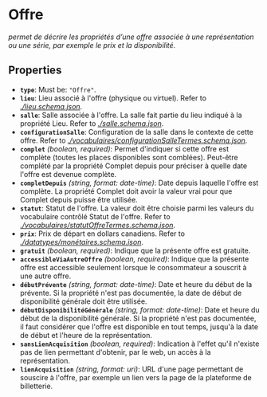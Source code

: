 # Offre

*permet de décrire les propriétés d’une offre associée à une représentation ou une série, par exemple le prix et la disponibilité.*

## Properties

- <a id="properties/type"></a>**`type`**: Must be: `"Offre"`.
- <a id="properties/lieu"></a>**`lieu`**: Lieu associé à l'offre (physique ou virtuel). Refer to *[./lieu.schema.json](#lieu.schema.json)*.
- <a id="properties/salle"></a>**`salle`**: Salle associée à l'offre. La salle fait partie du lieu indiqué à la propriété Lieu. Refer to *[./salle.schema.json](#salle.schema.json)*.
- <a id="properties/configurationSalle"></a>**`configurationSalle`**: Configuration de la salle dans le contexte de cette offre. Refer to *[./vocabulaires/configurationSalleTermes.schema.json](#vocabulaires/configurationSalleTermes.schema.json)*.
- <a id="properties/complet"></a>**`complet`** *(boolean, required)*: Permet d'indiquer si cette offre est complète (toutes les places disponibles sont comblées). Peut-être complété par la propriété Complet depuis pour préciser à quelle date l'offre est devenue complète.
- <a id="properties/completDepuis"></a>**`completDepuis`** *(string, format: date-time)*: Date depuis laquelle l'offre est complète. La propriété Complet doit avoir la valeur vrai pour que Complet depuis puisse être utilisée.
- <a id="properties/statut"></a>**`statut`**: Statut de l'offre. La valeur doit être choisie parmi les valeurs du vocabulaire contrôlé Statut de l'offre. Refer to *[./vocabulaires/statutOffreTermes.schema.json](#vocabulaires/statutOffreTermes.schema.json)*.
- <a id="properties/prix"></a>**`prix`**: Prix de départ en dollars canadiens. Refer to *[./datatypes/monétaires.schema.json](#datatypes/mon%C3%A9taires.schema.json)*.
- <a id="properties/gratuit"></a>**`gratuit`** *(boolean, required)*: Indique que la présente offre est gratuite.
- <a id="properties/accessibleViaAutreOffre"></a>**`accessibleViaAutreOffre`** *(boolean, required)*: Indique que la présente offre est accessible seulement lorsque le consommateur a souscrit à une autre offre.
- <a id="properties/d%C3%A9butPr%C3%A9vente"></a>**`débutPrévente`** *(string, format: date-time)*: Date et heure du début de la prévente. Si la propriété n'est pas documentée, la date de début de disponibilité générale doit être utilisée.
- <a id="properties/d%C3%A9butDisponibilit%C3%A9G%C3%A9n%C3%A9rale"></a>**`débutDisponibilitéGénérale`** *(string, format: date-time)*: Date et heure du début de la disponibilité générale. Si la propriété n'est pas documentée, il faut considérer que l'offre est disponible en tout temps, jusqu'à la date de début et l'heure de la représentation.
- <a id="properties/sansLienAcquisition"></a>**`sansLienAcquisition`** *(boolean, required)*: Indication à l'effet qu'il n'existe pas de lien permettant d'obtenir, par le web, un accès à la représentation.
- <a id="properties/lienAcquisition"></a>**`lienAcquisition`** *(string, format: uri)*: URL d'une page permettant de souscire à l'offre, par exemple un lien vers la page de la plateforme de billetterie.
